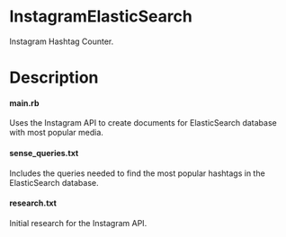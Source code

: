 # InstagramElasticSearch
Instagram Hashtag Counter.

# Description

#### main.rb

Uses the Instagram API to create documents for ElasticSearch database with most popular media.

#### sense_queries.txt 

Includes the queries needed to find the most popular hashtags in the ElasticSearch database.

#### research.txt

Initial research for the Instagram API.
